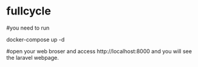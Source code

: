 # fullcycle
#you need to run

docker-compose up -d

#open your web broser and access http://localhost:8000 and you will see the laravel webpage.
